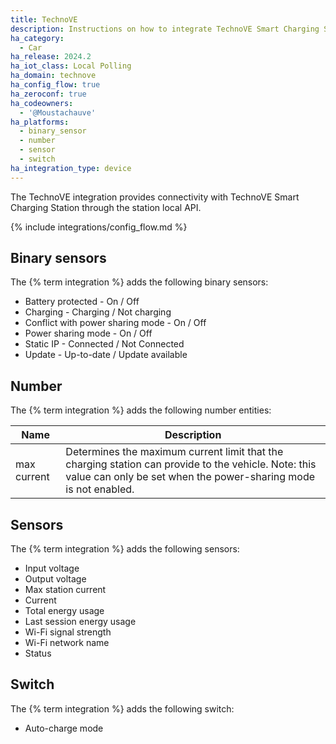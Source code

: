 ```yaml
---
title: TechnoVE
description: Instructions on how to integrate TechnoVE Smart Charging Station with Home Assistant.
ha_category:
  - Car
ha_release: 2024.2
ha_iot_class: Local Polling
ha_domain: technove
ha_config_flow: true
ha_zeroconf: true
ha_codeowners:
  - '@Moustachauve'
ha_platforms:
  - binary_sensor
  - number
  - sensor
  - switch
ha_integration_type: device
---
```


The TechnoVE integration provides connectivity with TechnoVE Smart Charging Station through the station local API.

{% include integrations/config_flow.md %}

## Binary sensors

The {% term integration %} adds the following binary sensors:

- Battery protected - On / Off
- Charging - Charging / Not charging
- Conflict with power sharing mode - On / Off
- Power sharing mode - On / Off
- Static IP - Connected / Not Connected
- Update - Up-to-date / Update available

## Number

The {% term integration %} adds the following number entities:

| Name        | Description                                                                                                                                                             |
| ----------- | ----------------------------------------------------------------------------------------------------------------------------------------------------------------------- |
| max current | Determines the maximum current limit that the charging station can provide to the vehicle. Note: this value can only be set when the power-sharing mode is not enabled. |

## Sensors

The {% term integration %} adds the following sensors:

- Input voltage
- Output voltage
- Max station current
- Current
- Total energy usage
- Last session energy usage
- Wi-Fi signal strength
- Wi-Fi network name
- Status

## Switch

The {% term integration %} adds the following switch:

- Auto-charge mode
